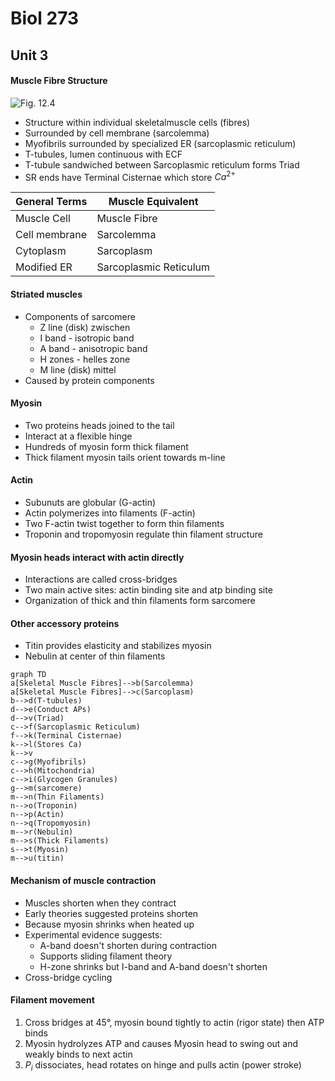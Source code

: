 # Biol 273

## Unit 3

#### Muscle Fibre Structure
![Fig. 12.4](../static/BIOL273/fig12.4.png)
* Structure within individual skeletalmuscle cells (fibres)
* Surrounded by cell membrane (sarcolemma)
* Myofibrils surrounded by specialized ER (sarcoplasmic reticulum)
* T-tubules, lumen continuous with ECF
* T-tubule sandwiched between Sarcoplasmic reticulum forms Triad
* SR ends have Terminal Cisternae which store $Ca^{2+}$

| General Terms | Muscle Equivalent |
| --- | --- |
| Muscle Cell | Muscle Fibre |
| Cell membrane | Sarcolemma |
| Cytoplasm | Sarcoplasm |
| Modified ER | Sarcoplasmic Reticulum |

#### Striated muscles
* Components of sarcomere
  * Z line (disk) zwischen
  * I band - isotropic band
  * A band - anisotropic band
  * H zones - helles zone
  * M line (disk) mittel
* Caused by protein components

#### Myosin
* Two proteins heads joined to the tail
* Interact at a flexible hinge
* Hundreds of myosin form thick filament
* Thick filament myosin tails orient towards m-line

#### Actin
* Subunuts are globular (G-actin)
* Actin polymerizes into filaments (F-actin)
* Two F-actin twist together to form thin filaments
* Troponin and tropomyosin regulate thin filament structure

#### Myosin heads interact with actin directly
* Interactions are called cross-bridges
* Two main active sites: actin binding site and atp binding site
* Organization of thick and thin filaments form sarcomere

#### Other accessory proteins
* Titin provides elasticity and stabilizes myosin
* Nebulin at center of thin filaments


```mermaid
graph TD
a[Skeletal Muscle Fibres]-->b(Sarcolemma)
a[Skeletal Muscle Fibres]-->c(Sarcoplasm)
b-->d(T-tubules)
d-->e(Conduct APs)
d-->v(Triad)
c-->f(Sarcoplasmic Reticulum)
f-->k(Terminal Cisternae)
k-->l(Stores Ca)
k-->v
c-->g(Myofibrils)
c-->h(Mitochondria)
c-->i(Glycogen Granules)
g-->m(sarcomere)
m-->n(Thin Filaments)
n-->o(Troponin)
n-->p(Actin)
n-->q(Tropomyosin)
m-->r(Nebulin)
m-->s(Thick Filaments)
s-->t(Myosin)
m-->u(titin)
```

#### Mechanism of muscle contraction
* Muscles shorten when they contract
* Early theories suggested proteins shorten
* Because myosin shrinks when heated up
* Experimental evidence suggests:
  * A-band doesn't shorten during contraction
  * Supports sliding filament theory
  * H-zone shrinks but I-band and A-band doesn't shorten
* Cross-bridge cycling

#### Filament movement
1. Cross bridges at 45°, myosin bound tightly to actin (rigor state) then ATP binds
1. Myosin hydrolyzes ATP and causes Myosin head to swing out and weakly binds to next actin
1. $P_i$ dissociates, head rotates on hinge and pulls actin (power stroke)
